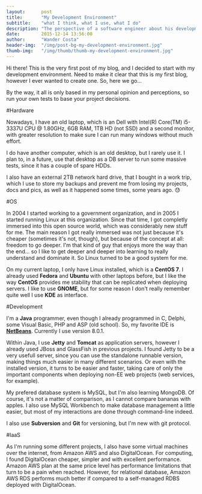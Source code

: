 ```yaml
---
layout:      post
title:       "My Development Environment"
subtitle:    "what I think, what I use, what I do"
description: "The perspective of a software engineer about his development environment."
date:        2015-12-14 13:56:00
author:      "Wander Costa"
header-img:  "/img/post-bg-my-development-environment.jpg"
thumb-img:   "/img/thumb/thumb-my-development-environment.jpg"
---
```


Hi there! This is the very first post of my blog, and I decided to start with my development environment. Need to make it clear that this is my first blog, however I ever wanted to create one. So, here we go...

By the way, it all is only based in my personal opinion and perceptions, so run your own tests to base your project decisions.

#Hardware

Nowadays, I have an old laptop, which is an Dell with Intel(R) Core(TM) i5-3337U CPU @ 1.80GHz, 6GB RAM, 1TB HD (not SSD) and a second monitor, with greater resolution to make sure I can run many windows without much effort.

I do have another computer, which is an old desktop, but I rarely use it. I plan to, in a future, use that desktop as a DB server to run some massive tests, since it has a couple of spare HDDs.

I also have an external 2TB network hard drive, that I bought in a work trip, which I use to store my backups and prevent me from losing my projects, docs and pics, as well as it happened some times, some years ago. :sweat:

#OS

In 2004 I started working to a government organization, and in 2005 I started running Linux at this organization. Since that time, I got completly immersed into this open source world, which was considerably new stuff for me. The main reason I got really immersed was not just because it's cheaper (sometimes it's not, though), but because of the concept at all: freedom to go deeper. I'm that kind of guy that enjoys more the way than the end... so I like to get deeper and deeper into learning to really understand and dominate it. So Linux turned to be a good system for me.

On my current laptop, I only have Linux installed, which is a **CentOS 7**. I already used **Fedora** and **Ubuntu** with other laptops before, but I like the way **CentOS** provides me stability that can be replicated when deploying servers. I like to use **GNOME**, but for some reason I don't really remember quite well I use **KDE** as interface.

#Development

I'm a **Java** programmer, even though I already programmed in C, Delphi, some Visual Basic, PHP and ASP (old school). So, my favorite IDE is **[NetBeans][netbeans]**. Currently I use version 8.0.1.

Within Java, I use **Jetty** and **Tomcat** as application servers, however I already used JBoss and GlassFish in previous projects. I found Jetty to be a very usefull server, since you can use the standalone runnable version, making things much easier in many different scenarios. Or even with the installed version, it turns to be easier and faster, taking care of only the important components when deploying non-EE web projects (web services, for example).

My prefered database system is MySQL, but I'm also learning MongoDB. Of course, it's not a matter of comparison, as I cannot compare bananas with apples. I also use MySQL Workbench to make database management a little easier, but most of my interactions are done through command-line indeed.

I also use **Subversion** and **Git** for versioning, but I'm new with git protocol.

#IaaS

As I'm running some different projects, I also have some virtual machines over the internet, from Amazon AWS and also DigitalOcean. For computing, I found DigitalOcean cheaper, simpler and with excellent performance. Amazon AWS plan at the same price level has performance limitations that turn to be a pain when reached. However, for relational database, Amazon AWS RDS performs much better if compared to a self-managed RDBS deployed with DigitalOcean.

[netbeans]:http://netbeans.org

